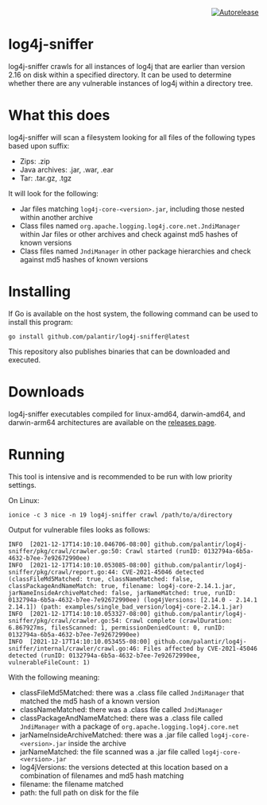 <p align="right">
<a href="https://autorelease.general.dmz.palantir.tech/palantir/log4j-sniffer"><img src="https://img.shields.io/badge/Perform%20an-Autorelease-success.svg" alt="Autorelease"></a>
</p>

log4j-sniffer
============

log4j-sniffer crawls for all instances of log4j that are earlier than version 2.16 on disk within a specified directory.
It can be used to determine whether there are any vulnerable instances of log4j within a directory tree.

What this does
==============

log4j-sniffer will scan a filesystem looking for all files of the following types based upon suffix:
- Zips: .zip
- Java archives: .jar, .war, .ear
- Tar: .tar.gz, .tgz

It will look for the following:
- Jar files matching `log4j-core-<version>.jar`, including those nested within another archive
- Class files named `org.apache.logging.log4j.core.net.JndiManager` within Jar files or other archives and check against md5 hashes of known versions
- Class files named `JndiManager` in other package hierarchies and check against md5 hashes of known versions

Installing
==========
If Go is available on the host system, the following command can be used to install this program:

```
go install github.com/palantir/log4j-sniffer@latest
```

This repository also publishes binaries that can be downloaded and executed.

Downloads
=========

log4j-sniffer executables compiled for linux-amd64, darwin-amd64, and darwin-arm64 architectures are available on the [releases page](https://github.com/palantir/log4j-sniffer/releases).

Running
=======

This tool is intensive and is recommended to be run with low priority settings.

On Linux:
```
ionice -c 3 nice -n 19 log4j-sniffer crawl /path/to/a/directory
```

Output for vulnerable files looks as follows:

```
INFO  [2021-12-17T14:10:10.046706-08:00] github.com/palantir/log4j-sniffer/pkg/crawl/crawler.go:50: Crawl started (runID: 0132794a-6b5a-4632-b7ee-7e92672990ee)
INFO  [2021-12-17T14:10:10.053085-08:00] github.com/palantir/log4j-sniffer/pkg/crawl/report.go:44: CVE-2021-45046 detected (classFileMd5Matched: true, classNameMatched: false, classPackageAndNameMatch: true, filename: log4j-core-2.14.1.jar, jarNameInsideArchiveMatched: false, jarNameMatched: true, runID: 0132794a-6b5a-4632-b7ee-7e92672990ee) (log4jVersions: [2.14.0 - 2.14.1 2.14.1]) (path: examples/single_bad_version/log4j-core-2.14.1.jar)
INFO  [2021-12-17T14:10:10.053327-08:00] github.com/palantir/log4j-sniffer/pkg/crawl/crawler.go:54: Crawl complete (crawlDuration: 6.867927ms, filesScanned: 1, permissionDeniedCount: 0, runID: 0132794a-6b5a-4632-b7ee-7e92672990ee)
INFO  [2021-12-17T14:10:10.053455-08:00] github.com/palantir/log4j-sniffer/internal/crawler/crawl.go:46: Files affected by CVE-2021-45046 detected (runID: 0132794a-6b5a-4632-b7ee-7e92672990ee, vulnerableFileCount: 1)
```

With the following meaning:
- classFileMd5Matched: there was a .class file called `JndiManager` that matched the md5 hash of a known version
- classNameMatched: there was a .class file called `JndiManager`
- classPackageAndNameMatched: there was a .class file called `JndiManager` with a package of `org.apache.logging.log4j.core.net`
- jarNameInsideArchiveMatched: there was a .jar file called `log4j-core-<version>.jar` inside the archive
- jarNameMatched: the file scanned was a .jar file called `log4j-core-<version>.jar`
- log4jVersions: the versions detected at this location based on a combination of filenames and md5 hash matching
- filename: the filename matched
- path: the full path on disk for the file
